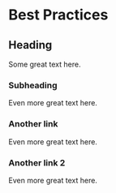 # Best Practices

<a name="link"></a>
## Heading
Some great text here.

<a name="child-link"></a>
### Subheading
Even more great text here.

<a name="another-link"></a>
### Another link
Even more great text here.

<a name="another-link-2"></a>
### Another link 2
Even more great text here.






